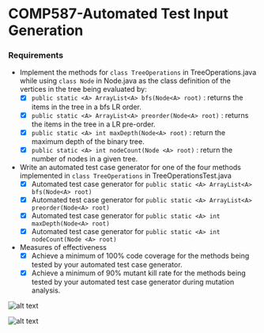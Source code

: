 # COMP587-Automated Test Input Generation
### Requirements
- Implement the methods for `class TreeOperations` in TreeOperations.java while using `class Node` in Node.java as the class definition of the vertices in the tree being evaluated by:
  - [x] `public static <A> ArrayList<A> bfs(Node<A> root)` : returns the items in the tree in a bfs LR order.
  - [x] `public static <A> ArrayList<A> preorder(Node<A> root)` : returns the items in the tree in a LR pre-order.
  - [x] `public static <A> int maxDepth(Node<A> root)` : return the maximum depth of the binary tree.
  - [X] `public static <A> int nodeCount(Node <A> root)` : return the number of nodes in a given tree.
- Write an automated test case generator for one of the four methods implemented in `class TreeOperations` in TreeOperationsTest.java
  - [X] Automated test case generator for `public static <A> ArrayList<A> bfs(Node<A> root)`
  - [X] Automated test case generator for `public static <A> ArrayList<A> preorder(Node<A> root)`
  - [X] Automated test case generator for `public static <A> int maxDepth(Node<A> root)`
  - [X] Automated test case generator for `public static <A> int nodeCount(Node <A> root)`
- Measures of effectiveness
  - [x] Achieve a minimum of 100% code coverage for the methods being tested by your automated test case generator.
  - [X] Achieve a minimum of 90% mutant kill rate for the methods being tested by your automated test case generator during mutation analysis.

![alt text](https://github.com/chizuo/COMP587-HW3/blob/main/Assignment3.gif)
 
![alt text](https://github.com/chizuo/COMP587-HW3/blob/main/coverage_mutation.gif)
